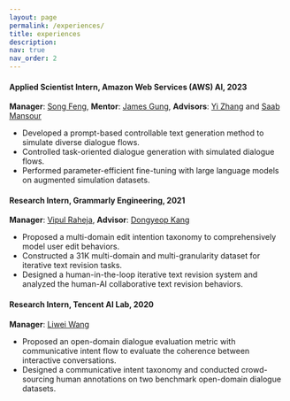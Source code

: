 ```yaml
---
layout: page
permalink: /experiences/
title: experiences
description: 
nav: true
nav_order: 2
---
```


#### Applied Scientist Intern, Amazon Web Services (AWS) AI, 2023
**Manager**: [Song Feng](https://songfeng.github.io/), **Mentor**: [James Gung](https://jgung.github.io/about/), **Advisors**: [Yi Zhang](https://www.amazon.science/author/yi-zhang) and [Saab Mansour](https://www.amazon.science/author/saab-mansour)
<ul>
	<li>Developed a prompt-based controllable text generation method to simulate diverse dialogue flows.</li>
	<li>Controlled task-oriented dialogue generation with simulated dialogue flows.</li>
	<li>Performed parameter-efficient fine-tuning with large language models on augmented simulation datasets.</li>
</ul>

#### Research Intern, Grammarly Engineering, 2021
**Manager**: [Vipul Raheja](https://www.linkedin.com/in/vipulraheja), **Advisor**: [Dongyeop Kang](https://dykang.github.io/)
<ul>
	<li>Proposed a multi-domain edit intention taxonomy to comprehensively model user edit behaviors.</li>
	<li>Constructed a 31K multi-domain and multi-granularity dataset for iterative text revision tasks.</li>
	<li>Designed a human-in-the-loop iterative text revision system and analyzed the human-AI collaborative text revision behaviors.</li>
</ul>


#### Research Intern, Tencent AI Lab, 2020
**Manager**: [Liwei Wang](https://lwwangcse.github.io/)
<ul>
	<li>Proposed an open-domain dialogue evaluation metric with communicative intent flow to evaluate the coherence between interactive conversations.</li>
	<li>Designed a communicative intent taxonomy and conducted crowd-sourcing human annotations on two benchmark open-domain dialogue datasets.</li>
</ul>